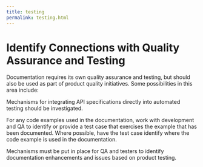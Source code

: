 ```yaml
---
title: testing
permalink: testing.html
---
```


# Identify Connections with Quality Assurance and Testing

Documentation requires its own quality assurance and testing, but should also be used as part of product quality initiatives. Some possibilities in this area include:

Mechanisms for integrating API specifications directly into automated testing should be investigated.

For any code examples used in the documentation, work with development and QA to identify or provide a test case that exercises the example that has been documented. Where possible, have the test case identify where the code example is used in the documentation.

Mechanisms must be put in place for QA and testers to identify documentation enhancements and issues based on product testing.
